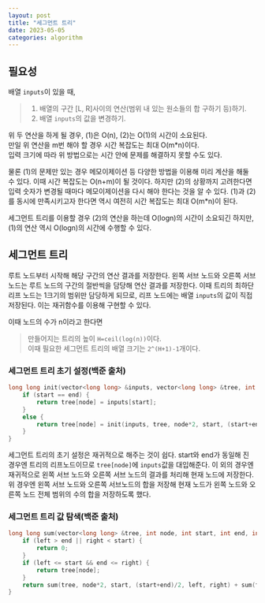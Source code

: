 ```yaml
---
layout: post
title: "세그먼트 트리"
date: 2023-05-05
categories: algorithm
---
```


## 필요성
배열 `inputs`이 있을 때,
> 1. 배열의 구간 [L, R]사이의 연산(범위 내 있는 원소들의 합 구하기 등)하기.
> 2. 배열 `inputs`의 값을 변경하기.

위 두 연산을 하게 될 경우, (1)은 O(n), (2)는 O(1)의 시간이 소요된다.  
만일 위 연산을 m번 해야 할 경우 시간 복잡도는 최대 O(m*n)이다.  
입력 크기에 따라 위 방법으로는 시간 안에 문제를 해결하지 못할 수도 있다.  

물론 (1)의 문제만 있는 경우 메모이제이션 등 다양한 방법을 이용해 미리 계산을 해둘 수 있다. 이때 시간 복잡도는 O(n+m)이 될 것이다. 하지만 (2)의 상황까지 고려한다면 입력 숫자가 변경될 때마다 메모이제이션을 다시 해야 한다는 것을 알 수 있다. (1)과 (2)를 동시에 만족시키고자 한다면 역시 여전히 시간 복잡도는 최대 O(m*n)이 된다.

세그먼트 트리를 이용할 경우 (2)의 연산을 하는데 O(logn)의 시간이 소요되긴 하지만, (1)의 연산 역시 O(logn)의 시간에 수행할 수 있다. 

## 세그먼트 트리
루트 노드부터 시작해 해당 구간의 연산 결과를 저장한다. 왼쪽 서브 노드와 오른쪽 서브 노드는 루트 노드의 구간의 절반씩을 담당해 연산 결과를 저장한다. 이때 트리의 최하단 리프 노드는 1크기의 범위만 담당하게 되므로, 리프 노드에는 배열 `inputs`의 값이 직접 저장된다. 이는 재귀함수를 이용해 구현할 수 있다.

이때 노드의 수가 n이라고 한다면 
> 만들어지는 트리의 높이 `H=ceil(log(n))`이다.  
> 이때 필요한 세그먼트 트리의 배열 크기는 `2^(H+1)-1`개이다.

### 세그먼트 트리 초기 설정(백준 출처)
``` C++
long long init(vector<long long> &inputs, vector<long long> &tree, int node, int start, int end) {
    if (start == end) {
        return tree[node] = inputs[start];
    } 
    else {
        return tree[node] = init(inputs, tree, node*2, start, (start+end)/2) + init(a, tree, node*2+1, (start+end)/2+1, end);
    }
}
```
세그먼트 트리의 초기 설정은 재귀적으로 해주는 것이 쉽다. start와 end가 동일해 진 경우엔 트리의 리프노드이므로 `tree[node]`에 `inputs`값을 대입해준다. 이 외의 경우엔 재귀적으로 왼쪽 서브 노드와 오른쪽 서브 노드의 결과를 처리해 현재 노드에 저장한다. 위 경우엔 왼쪽 서브 노드와 오른쪽 서브노드의 합을 저장해 현재 노드가 왼쪽 노드와 오른쪽 노드 전체 범위의 수의 합을 저장하도록 했다.

### 세그먼트 트리 값 탐색(백준 출처)
```C++
long long sum(vector<long long> &tree, int node, int start, int end, int left, int right) {
    if (left > end || right < start) {
        return 0;
    }
    if (left <= start && end <= right) {
        return tree[node];
    }
    return sum(tree, node*2, start, (start+end)/2, left, right) + sum(tree, node*2+1, (start+end)/2+1, end, left, right);
}
```

